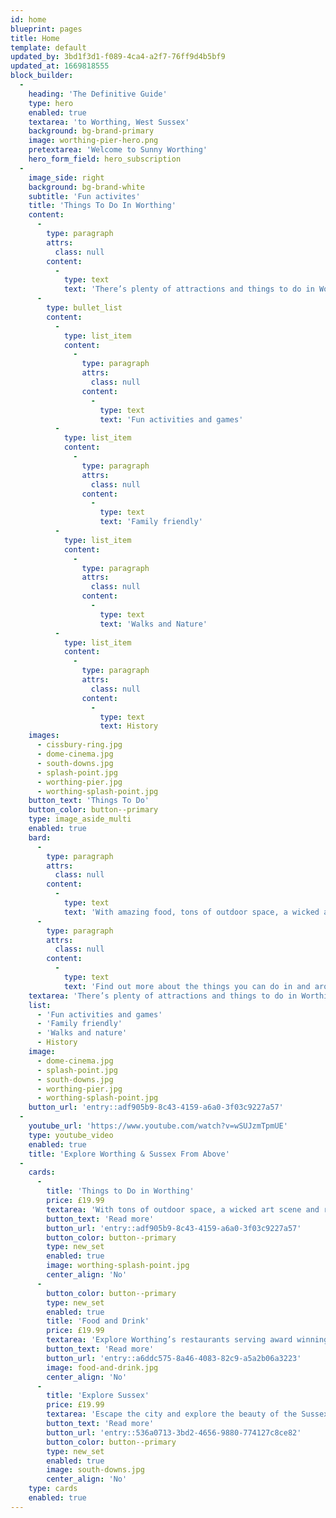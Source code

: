 ```yaml
---
id: home
blueprint: pages
title: Home
template: default
updated_by: 3bd1f3d1-f089-4ca4-a2f7-76ff9d4b5bf9
updated_at: 1669818555
block_builder:
  -
    heading: 'The Definitive Guide'
    type: hero
    enabled: true
    textarea: 'to Worthing, West Sussex'
    background: bg-brand-primary
    image: worthing-pier-hero.png
    pretextarea: 'Welcome to Sunny Worthing'
    hero_form_field: hero_subscription
  -
    image_side: right
    background: bg-brand-white
    subtitle: 'Fun activites'
    title: 'Things To Do In Worthing'
    content:
      -
        type: paragraph
        attrs:
          class: null
        content:
          -
            type: text
            text: 'There’s plenty of attractions and things to do in Worthing and the surrounding areas.'
      -
        type: bullet_list
        content:
          -
            type: list_item
            content:
              -
                type: paragraph
                attrs:
                  class: null
                content:
                  -
                    type: text
                    text: 'Fun activities and games'
          -
            type: list_item
            content:
              -
                type: paragraph
                attrs:
                  class: null
                content:
                  -
                    type: text
                    text: 'Family friendly'
          -
            type: list_item
            content:
              -
                type: paragraph
                attrs:
                  class: null
                content:
                  -
                    type: text
                    text: 'Walks and Nature'
          -
            type: list_item
            content:
              -
                type: paragraph
                attrs:
                  class: null
                content:
                  -
                    type: text
                    text: History
    images:
      - cissbury-ring.jpg
      - dome-cinema.jpg
      - south-downs.jpg
      - splash-point.jpg
      - worthing-pier.jpg
      - worthing-splash-point.jpg
    button_text: 'Things To Do'
    button_color: button--primary
    type: image_aside_multi
    enabled: true
    bard:
      -
        type: paragraph
        attrs:
          class: null
        content:
          -
            type: text
            text: 'With amazing food, tons of outdoor space, a wicked art scene and rich history – what’s not to love about Worthing!'
      -
        type: paragraph
        attrs:
          class: null
        content:
          -
            type: text
            text: 'Find out more about the things you can do in and around Worthing.'
    textarea: 'There’s plenty of attractions and things to do in Worthing and the surrounding areas.'
    list:
      - 'Fun activities and games'
      - 'Family friendly'
      - 'Walks and nature'
      - History
    image:
      - dome-cinema.jpg
      - splash-point.jpg
      - south-downs.jpg
      - worthing-pier.jpg
      - worthing-splash-point.jpg
    button_url: 'entry::adf905b9-8c43-4159-a6a0-3f03c9227a57'
  -
    youtube_url: 'https://www.youtube.com/watch?v=wSUJzmTpmUE'
    type: youtube_video
    enabled: true
    title: 'Explore Worthing & Sussex From Above'
  -
    cards:
      -
        title: 'Things to Do in Worthing'
        price: £19.99
        textarea: 'With tons of outdoor space, a wicked art scene and rich history – what’s not to love about Worthing!'
        button_text: 'Read more'
        button_url: 'entry::adf905b9-8c43-4159-a6a0-3f03c9227a57'
        button_color: button--primary
        type: new_set
        enabled: true
        image: worthing-splash-point.jpg
        center_align: 'No'
      -
        button_color: button--primary
        type: new_set
        enabled: true
        title: 'Food and Drink'
        price: £19.99
        textarea: 'Explore Worthing’s restaurants serving award winning food. We have lots of cafés, bars, and pubs too…'
        button_text: 'Read more'
        button_url: 'entry::a6ddc575-8a46-4083-82c9-a5a2b06a3223'
        image: food-and-drink.jpg
        center_align: 'No'
      -
        title: 'Explore Sussex'
        price: £19.99
        textarea: 'Escape the city and explore the beauty of the Sussex countryside, coastline and surrounding areas…'
        button_text: 'Read more'
        button_url: 'entry::536a0713-3bd2-4656-9880-774127c8ce82'
        button_color: button--primary
        type: new_set
        enabled: true
        image: south-downs.jpg
        center_align: 'No'
    type: cards
    enabled: true
---
```


